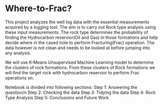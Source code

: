 # Where-to-Frac?

This project analyzes the well log data with the essential measurements acquired by a logging tool. The aim is to carry out Rock type analysis using these input measurements. The rock type determines the probability of finding the Hydrocarbon reservior(Oil and Gas) in those formations and help decide where in the cased hole to perform Fracturing(Frac) operation. The data however is not clean and needs to be looked at before jumping into any analysis.

We will use K-Means Unsupervised Machine Learning model to determine the clusters of rock formations. From these clusters of Rock formations we will find the target rock with hydrocarbon reservior to perform Frac operations on.

Notebook is divided into following sections:
Step 1: Answering the question/n
Step 2: Checking the data
Step 3: Tidying the data
Step 4: Rock Type Analysis
Step 5: Conclusions and Future Work

